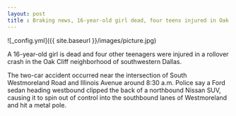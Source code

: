 ```yaml
---
layout: post
title : Braking news, 16-year-old girl dead, four teens injured in Oak Cliff rollover crash
---
```


![_config.yml]({{ site.baseurl }}/images/picture.jpg)

A 16-year-old girl is dead and four other teenagers were injured in a rollover crash in the Oak Cliff neighborhood of southwestern Dallas.

The two-car accident occurred near the intersection of South Westmoreland Road and Illinois Avenue around 8:30 a.m. Police say a Ford sedan heading westbound clipped the back of a northbound Nissan SUV, causing it to spin out of control into the southbound lanes of Westmoreland and hit a metal pole.

